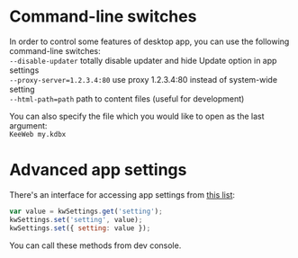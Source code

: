# Command-line switches

In order to control some features of desktop app, you can use the following command-line switches:  
`--disable-updater` totally disable updater and hide Update option in app settings  
`--proxy-server=1.2.3.4:80` use proxy 1.2.3.4:80 instead of system-wide setting  
`--html-path=path` path to content files (useful for development)  

You can also specify the file which you would like to open as the last argument:  
`KeeWeb my.kdbx`

# Advanced app settings

There's an interface for accessing app settings from [this list](https://github.com/antelle/keeweb/blob/master/app/scripts/models/app-settings-model.js#L8):
```javascript
var value = kwSettings.get('setting');
kwSettings.set('setting', value);
kwSettings.set({ setting: value });
```
You can call these methods from dev console.